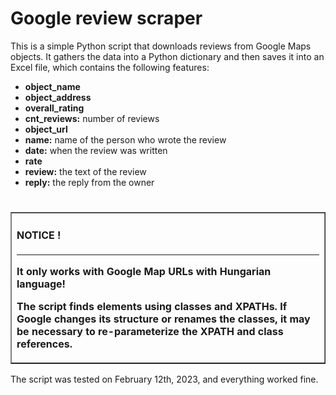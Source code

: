 # Google review scraper


This is a simple Python script that downloads reviews from Google Maps objects. It gathers the data into a Python dictionary and then saves it into an Excel file, which contains the following features:

- **object_name**
- **object_address**	
- **overall_rating**	
- **cnt_reviews:** number of reviews	
- **object_url**
- **name:** name of the person who wrote the review	
- **date:** when the review was written
- **rate**	
- **review:** the text of the review
- **reply:** the reply from the owner 

#


<table border=1 cellpadding=10><tr><td>

####  NOTICE !

---

**It only works with Google Map URLs with Hungarian language!**

**The script finds elements using classes and XPATHs. If Google changes its structure or renames the classes, it may be necessary to re-parameterize the XPATH and class references.**

</td></tr></table>

The script was tested on February 12th, 2023, and everything worked fine.

